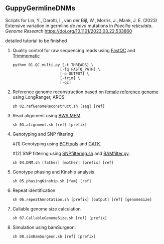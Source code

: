 ## GuppyGermlineDNMs
Scripts for Lin, Y., Darolti, I., van der Bijl, W., Morris, J., Mank, J. E. (2023) Extensive variation in germline *de novo* mutations in *Poecilia reticulata*. *Genome Research* https://doi.org/10.1101/2023.03.22.533860

detailed tutorial to be finished

1. Quality control for raw sequencing reads using [FastQC](https://github.com/s-andrews/FastQC) and [Trimmomatic](http://www.usadellab.org/cms/?page=trimmomatic)
   ```
   python 01.QC_multi.py [-t THREADS] \
                        [-fq FASTQ_PATH] \
                        [-o OUTPUT] \
                        [-trim] \
                        [-qc]
   ```

2. Reference genome reconstruction based on [female reference genome](http://uswest.ensembl.org/Poecilia_reticulata/Info/Index) using LongRanger, ARCS
   ```
   sh 02.refGenomeReconstruct.sh [seq] [ref]
   ```
3. Read alignment using [BWA MEM](https://github.com/lh3/bwa).
   ```
   sh 03.alignment.sh [ref] [prefix]
   ```

4. Genotyping and SNP filtering

   #(1) Genotyping using [BCFtools](https://samtools.github.io/bcftools/howtos/index.html) and [GATK](https://gatk.broadinstitute.org/hc/en-us).

   #(2) SNP filtering using [SNPfiltering.sh](./SNPfiltering.py) and [BAMfilter.py](./BAMfilter.py).
   ```
   sh 04.DNM.sh [father] [mother] [prefix] [ref]
   ```
  
5. Genotype phasing and Kinship analysis
   ```
   sh 05.phasingKinship.sh [fam] [ref]
   ```

6. Repeat identification
   ```
   sh 06.repeatAnnotation.sh [prefix] [output] [ref] [genomeSize]
   ```

7. Callable genome size calculation 
   ```
   sh 07.CallableGenomeSize.sh [ref] [prefix]
   ```

8. Simulation using bamSurgeon.
   ```
   sh 08.simBamSurgeon.sh [ref] [prefix]
   ```


